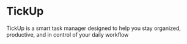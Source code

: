 # TickUp
TickUp is a smart task manager designed to help you stay organized, productive, and in control of your daily workflow
